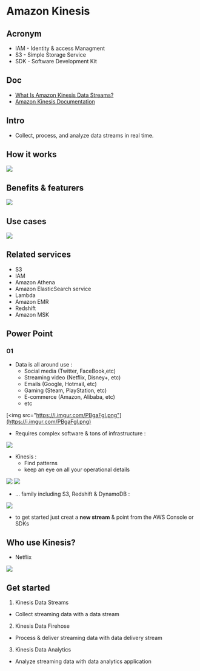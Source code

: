 # Amazon Kinesis

## Acronym
* IAM - Identity & access Managment
* S3 - Simple Storage Service
* SDK - Software Development Kit

## Doc
* [What Is Amazon Kinesis Data Streams?](https://docs.aws.amazon.com/streams/latest/dev/introduction.html)
* [Amazon Kinesis Documentation](https://docs.aws.amazon.com/kinesis/)

## Intro
* Collect, process, and analyze data streams in real time.

## How it works
[<img src="https://i.imgur.com/MqQh9jn.png">](https://i.imgur.com/MqQh9jn.png)

## Benefits & featurers
[<img src="https://i.imgur.com/rFpHyt5.png">](https://i.imgur.com/rFpHyt5.png)

## Use cases
[<img src="https://i.imgur.com/PMsbj34.png">](https://i.imgur.com/PMsbj34.png)

## Related services
* S3
* IAM
* Amazon Athena
* Amazon ElasticSearch service
* Lambda
* Amazon EMR
* Redshift
* Amazon MSK

## Power Point 
### 01
* Data is all around use :  
  * Social media (Twitter, FaceBook,etc)
  * Streaming video (Netflix, Disney+, etc)
  * Emails (Google, Hotmail, etc)
  * Gaming (Steam, PlayStation, etc)
  * E-commerce (Amazon, Alibaba, etc)
  * etc

[<img src="https://i.imgur.com/PBgaFgl.png"](https://i.imgur.com/PBgaFgl.png)

* Requires complex software & tons of infrastructure :

[<img src="https://i.imgur.com/sgZhYwh.png">](https://i.imgur.com/sgZhYwh.png)

* Kinesis :
  * Find patterns
  * keep an eye on all your operational details
  
[<img src="https://i.imgur.com/ajupqW6.png">](https://i.imgur.com/ajupqW6.png)
[<img src="https://i.imgur.com/15JGzUq.png">](https://i.imgur.com/15JGzUq.png)

* ... family including S3, Redshift & DynamoDB :

[<img src="https://i.imgur.com/r1YvEl4.png">](https://i.imgur.com/r1YvEl4.png)

* to get started just creat a **new stream** & point from the AWS Console
  or SDKs

## Who use Kinesis?
* Netflix

[<img src="https://i.imgur.com/rmQej3K.png">](https://i.imgur.com/rmQej3K.png)

## Get started
1) Kinesis Data Streams
  * Collect streaming data with a data stream
2) Kinesis Data Firehose
 * Process & deliver streaming data with data delivery stream
3) Kinesis Data Analytics
  * Analyze streaming data with data analytics application
